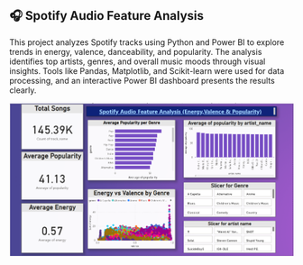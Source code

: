 ## 🎧 Spotify Audio Feature Analysis  
This project analyzes Spotify tracks using Python and Power BI to explore trends in energy, valence, danceability, and popularity. The analysis identifies top artists, genres, and overall music moods through visual insights. Tools like Pandas, Matplotlib, and Scikit-learn were used for data processing, and an interactive Power BI dashboard presents the results clearly.

![Spotify Dashboard](dashboard.png)
